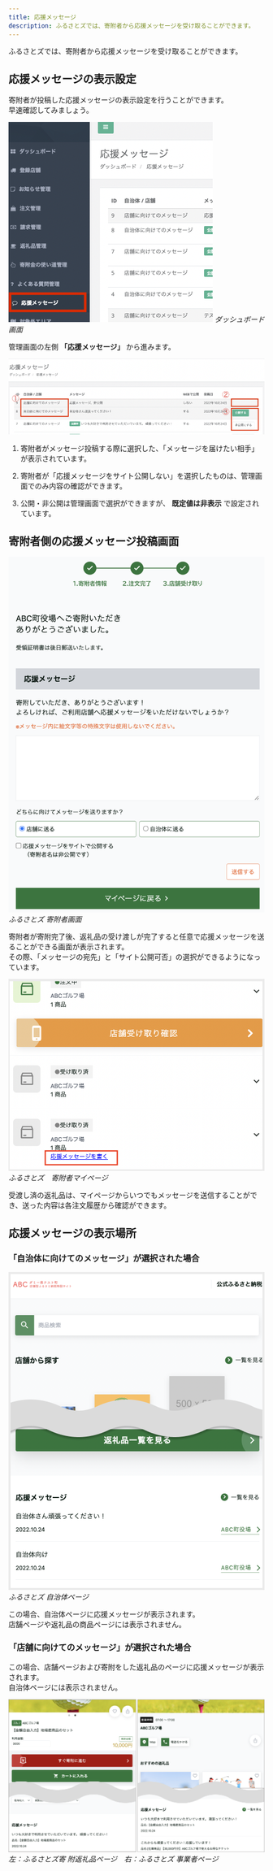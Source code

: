 ```yaml
---
title: 応援メッセージ
description: ふるさとズでは、寄附者から応援メッセージを受け取ることができます。
---
```


ふるさとズでは、寄附者から応援メッセージを受け取ることができます。

## 応援メッセージの表示設定
寄附者が投稿した応援メッセージの表示設定を行うことができます。  
早速確認してみましょう。

![ダッシュボード画面](../../../assets/images/lg_message_01.png)
*ダッシュボード画面*

管理画面の左側 **「応援メッセージ」** から進みます。

![](../../../assets/images/lg_message_02.png)

1. 寄附者がメッセージ投稿する際に選択した、「メッセージを届けたい相手」が表示されています。

2. 寄附者が「応援メッセージをサイト公開しない」を選択したものは、管理画面でのみ内容の確認ができます。

3. 公開・非公開は管理画面で選択ができますが、 **既定値は非表示** で設定されています。

## 寄附者側の応援メッセージ投稿画面

![ふるさとズ 寄附者画面](../../../assets/images/lg_message_03.png)
*ふるさとズ 寄附者画面*

寄附者が寄附完了後、返礼品の受け渡しが完了すると任意で応援メッセージを送ることができる画面が表示されます。  
その際、「メッセージの宛先」と「サイト公開可否」の選択ができるようになっています。

![ふるさとズ　寄附者マイページ](../../../assets/images/lg_message_04.png)
*ふるさとズ　寄附者マイページ*

受渡し済の返礼品は、マイページからいつでもメッセージを送信することができ、送った内容は各注文履歴から確認ができます。

## 応援メッセージの表示場所

### 「自治体に向けてのメッセージ」が選択された場合

![ふるさとズ 自治体ページ](../../../assets/images/lg_message_05.png)
*ふるさとズ 自治体ページ*

この場合、自治体ページに応援メッセージが表示されます。  
店舗ページや返礼品の商品ページには表示されません。

### 「店舗に向けてのメッセージ」が選択された場合

この場合、店舗ページおよび寄附をした返礼品のページに応援メッセージが表示されます。  
自治体ページには表示されません。

![左：ふるさとズ寄 附返礼品ページ　右：ふるさとズ 事業者ページ](../../../assets/images/lg_message_06.png)
*左：ふるさとズ寄 附返礼品ページ　右：ふるさとズ 事業者ページ*